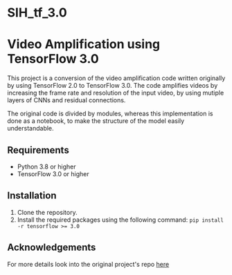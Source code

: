 # SIH_tf_3.0
# Video Amplification using TensorFlow 3.0

This project is a conversion of the video amplification code written originally by using TensorFlow 2.0 to TensorFlow 3.0. The code amplifies videos by increasing the frame rate and resolution of the input video, by using mutiple layers of CNNs and residual connections.

The original code is divided by modules, whereas this implementation is done as a notebook, to make the structure of the model easily understandable.

## Requirements

- Python 3.8 or higher
- TensorFlow 3.0 or higher

## Installation

1. Clone the repository.
2. Install the required packages using the following command:
```pip install -r tensorflow >= 3.0```

## Acknowledgements

For more details look into the original project's repo [here](https://github.com/12dmodel/deep_motion_mag)

